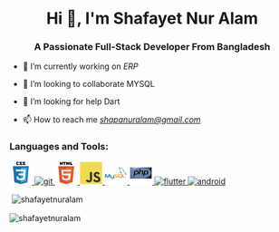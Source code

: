 <h1 align="center">Hi 👋, I'm Shafayet Nur Alam</h1>
<h3 align="center">A Passionate Full-Stack Developer From Bangladesh</h3>

- 🔭 I’m currently working on *ERP*

- 👯 I’m looking to collaborate MYSQL

- 🤝 I’m looking for help Dart

- 📫 How to reach me *shapanuralam@gmail.com*


<h3 align="left">Languages and Tools:</h3>
<p align="left"> 
	<a href="https://www.w3schools.com/css/" target="_blank"> <img src="https://raw.githubusercontent.com/devicons/devicon/master/icons/css3/css3-original-wordmark.svg" alt="css3" width="40" height="40"/> </a> 
	<a href="https://git-scm.com/" target="_blank"> <img src="https://www.vectorlogo.zone/logos/git-scm/git-scm-icon.svg" alt="git" width="40" height="40"/> </a> 
	<a href="https://www.w3.org/html/" target="_blank"> <img src="https://raw.githubusercontent.com/devicons/devicon/master/icons/html5/html5-original-wordmark.svg" alt="html5" width="40" height="40"/> </a>
	<a href="https://developer.mozilla.org/en-US/docs/Web/JavaScript" target="_blank"> <img src="https://raw.githubusercontent.com/devicons/devicon/master/icons/javascript/javascript-original.svg" alt="javascript" width="40" height="40"/> </a> 
	<a href="https://www.mysql.com/" target="_blank"> <img src="https://raw.githubusercontent.com/devicons/devicon/master/icons/mysql/mysql-original-wordmark.svg" alt="mysql" width="40" height="40"/> </a> 
	<a href="https://www.php.net" target="_blank"> <img src="https://raw.githubusercontent.com/devicons/devicon/master/icons/php/php-original.svg" alt="php" width="40" height="40"/> </a> 
    <a href="https://flutter.dev" target="_blank"> <img src="https://cdn.arstechnica.net/wp-content/uploads/2018/02/7-2.jpg" alt="flutter"  height="40"/> </a> 
<a href="https://developers.google.com/profile/u/100830266405063441910?authuser=1&utm_source=developer.android.com" target="_blank"> <img src="https://upload.wikimedia.org/wikipedia/commons/thumb/e/e3/Android_Studio_Icon_%282014-2019%29.svg/712px-Android_Studio_Icon_%282014-2019%29.svg.png" alt="android"  height="40"/> </a> 
</p>
<p>&nbsp;<img align="center" src="https://github-readme-stats.vercel.app/api?username=shafayetnuralam&show_icons=true&locale=en" alt="shafayetnuralam" /></p>

<p><img align="center" src="https://github-readme-streak-stats.herokuapp.com/?user=shafayetnuralam&" alt="shafayetnuralam" /></p>

